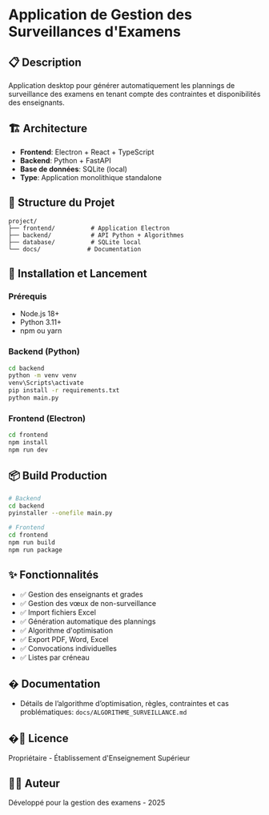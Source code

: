 # Application de Gestion des Surveillances d'Examens

## 📋 Description

Application desktop pour générer automatiquement les plannings de surveillance des examens en tenant compte des contraintes et disponibilités des enseignants.

## 🏗️ Architecture

- **Frontend**: Electron + React + TypeScript
- **Backend**: Python + FastAPI
- **Base de données**: SQLite (local)
- **Type**: Application monolithique standalone

## 📁 Structure du Projet

```
project/
├── frontend/          # Application Electron
├── backend/           # API Python + Algorithmes
├── database/          # SQLite local
└── docs/             # Documentation
```

## 🚀 Installation et Lancement

### Prérequis
- Node.js 18+
- Python 3.11+
- npm ou yarn

### Backend (Python)
```bash
cd backend
python -m venv venv
venv\Scripts\activate
pip install -r requirements.txt
python main.py
```

### Frontend (Electron)
```bash
cd frontend
npm install
npm run dev
```

## 📦 Build Production

```bash
# Backend
cd backend
pyinstaller --onefile main.py

# Frontend
cd frontend
npm run build
npm run package
```

## ✨ Fonctionnalités

- ✅ Gestion des enseignants et grades
- ✅ Gestion des vœux de non-surveillance
- ✅ Import fichiers Excel
- ✅ Génération automatique des plannings
- ✅ Algorithme d'optimisation
- ✅ Export PDF, Word, Excel
- ✅ Convocations individuelles
- ✅ Listes par créneau

## � Documentation

- Détails de l’algorithme d’optimisation, règles, contraintes et cas problématiques: `docs/ALGORITHME_SURVEILLANCE.md`

## �📄 Licence

Propriétaire - Établissement d'Enseignement Supérieur

## 👨‍💻 Auteur

Développé pour la gestion des examens - 2025
